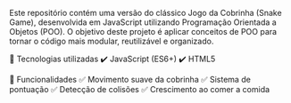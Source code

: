 Este repositório contém uma versão do clássico Jogo da Cobrinha (Snake Game), desenvolvida em JavaScript utilizando Programação Orientada a Objetos (POO).
O objetivo deste projeto é aplicar conceitos de POO para tornar o código mais modular, reutilizável e organizado.

🚀 Tecnologias utilizadas
✔️ JavaScript (ES6+)
✔️ HTML5

🎯 Funcionalidades
✅ Movimento suave da cobrinha
✅ Sistema de pontuação
✅ Detecção de colisões
✅ Crescimento ao comer a comida
